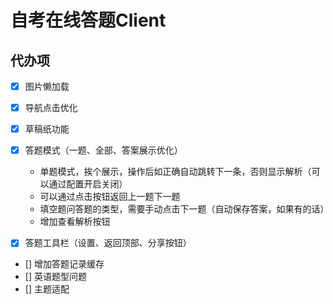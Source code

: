 # 自考在线答题Client

## 代办项
- [x] 图片懒加载
- [x] 导航点击优化
- [x] 草稿纸功能
- [x] 答题模式（一题、全部、答案展示优化）

  - 单题模式，挨个展示，操作后如正确自动跳转下一条，否则显示解析（可以通过配置开启关闭）
  - 可以通过点击按钮返回上一题下一题
  - 填空题问答题的类型，需要手动点击下一题（自动保存答案，如果有的话）
  - 增加查看解析按钮

- [x] 答题工具栏（设置、返回顶部、分享按钮）
- [] 增加答题记录缓存
- [] 英语题型问题
- [] 主题适配
